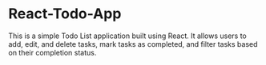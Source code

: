 # React-Todo-App
This is a simple Todo List application built using React. It allows users to add, edit, and delete tasks, mark tasks as completed, and filter tasks based on their completion status. 
